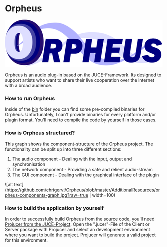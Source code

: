 # Orpheus
![alt text](https://github.com/chrigervi/Orpheus/blob/master/AdditionalResources/orpheus-logo.png?raw=true)

Orpheus is an audio plug-in based on the JUCE-Framework. Its designed to support artists who want to share their live cooperation over the internet with a broad audience.

### How to run Orpheus

Inside of the [bin](https://github.com/chrigervi/Orpheus/blob/master/bin/) folder you can find some pre-compiled binaries for Orpheus. Unfortunately, I can't provide binaries for every platform and/or plugin format. You'll need to compile the code by yourself in those cases.

### How is Orpheus structured?

This graph shows the component-structure of the Orpheus project.
The functionality can be split up into three different sections:
  1. The audio component - Dealing with the input, output and synchronisation
  2. The network component - Providing a safe and relient audio-stream
  3. The GUI component - Dealing with the graphical interface of the plugin

![alt text](https://github.com/chrigervi/Orpheus/blob/master/AdditionalResources/orpheus-components-graph.jpg?raw=true | width=100)

### How to build the application by yourself

In order to successfully build Orpheus from the source code, you'll need [Projucer from the JUCE-Project](https://juce.com/discover/projucer). Open the ".jucer"-File of the Client or Server package with Projucer and select an development environment where you want to build the project. Projucer will generate a valid project for this environment.
